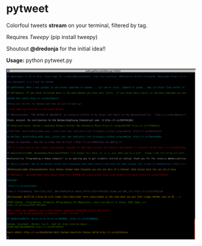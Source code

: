 # pytweet

Colorfoul tweets **stream** on your terminal, filtered by tag.

Requires _Tweepy_ (pip install tweepy)

Shoutout **@dredonja** for the initial idea!!

**Usage:** python pytweet.py

![Screenshot](https://github.com/emcodenet/pytweet/blob/streamer/pytweet_streamer.png "Streamer in action")
